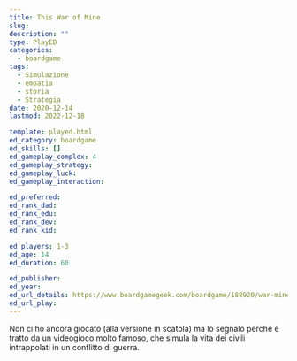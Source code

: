 ```yaml
---
title: This War of Mine
slug: 
description: ""
type: PlayED
categories:
  - boardgame
tags:
  - Simulazione
  - empatia
  - storia
  - Strategia
date: 2020-12-14
lastmod: 2022-12-18

template: played.html
ed_category: boardgame
ed_skills: []
ed_gameplay_complex: 4
ed_gameplay_strategy: 
ed_gameplay_luck: 
ed_gameplay_interaction: 

ed_preferred: 
ed_rank_dad: 
ed_rank_edu: 
ed_rank_dev: 
ed_rank_kid: 

ed_players: 1-3
ed_age: 14
ed_duration: 60

ed_publisher: 
ed_year: 
ed_url_details: https://www.boardgamegeek.com/boardgame/188920/war-mine-board-game
ed_url_play: 
---
```


Non ci ho ancora giocato (alla versione in scatola) ma lo segnalo perché è tratto da un videogioco molto famoso, che simula la vita dei civili intrappolati in un conflitto di guerra.

